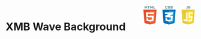 <img height="50px" align="right" src="https://raw.githubusercontent.com/fchavonet/fchavonet/main/assets/images/logo-web.png" alt="Web logo">

# XMB Wave Background